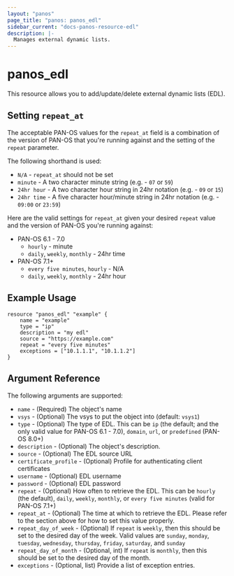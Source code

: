 ```yaml
---
layout: "panos"
page_title: "panos: panos_edl"
sidebar_current: "docs-panos-resource-edl"
description: |-
  Manages external dynamic lists.
---
```


# panos_edl

This resource allows you to add/update/delete external dynamic lists (EDL).

## Setting `repeat_at`

The acceptable PAN-OS values for the `repeat_at` field is a combination of
the version of PAN-OS that you're running against and the setting of the `repeat`
parameter.

The following shorthand is used:

* `N/A` - `repeat_at` should not be set
* `minute` - A two character minute string (e.g. - `07` or `59`)
* `24hr hour` - A two character hour string in 24hr notation (e.g. - `09` or `15`)
* `24hr time` - A five character hour/minute string in 24hr notation (e.g. - `09:00` or `23:59`)

Here are the valid settings for `repeat_at` given your desired `repeat` value
and the version of PAN-OS you're running against:

* PAN-OS 6.1 - 7.0
  * `hourly` - minute
  * `daily`, `weekly`, `monthly` - 24hr time
* PAN-OS 7.1+
  * `every five minutes`, `hourly` - N/A
  * `daily`, `weekly`, `monthly` - 24hr hour

## Example Usage

```hcl
resource "panos_edl" "example" {
    name = "example"
    type = "ip"
    description = "my edl"
    source = "https://example.com"
    repeat = "every five minutes"
    exceptions = ["10.1.1.1", "10.1.1.2"]
}
```

## Argument Reference

The following arguments are supported:

* `name` - (Required) The object's name
* `vsys` - (Optional) The vsys to put the object into (default: `vsys1`)
* `type` - (Optional) The type of EDL.  This can be `ip` (the default; and the
  only valid value for PAN-OS 6.1 - 7.0), `domain`, `url`, or `predefined`
  (PAN-OS 8.0+)
* `description` - (Optional) The object's description.
* `source` - (Optional) The EDL source URL
* `certificate_profile` - (Optional) Profile for authenticating client certificates
* `username` - (Optional) EDL username
* `password` - (Optional) EDL password
* `repeat` - (Optional) How often to retrieve the EDL.  This can be `hourly` (the
  default), `daily`, `weekly`, `monthly`, or `every five minutes` (valid for
  PAN-OS 7.1+)
* `repeat_at` - (Optional) The time at which to retrieve the EDL.  Please refer
  to the section above for how to set this value properly.
* `repeat_day_of_week` - (Optional) If `repeat` is `weekly`, then this should
  be set to the desired day of the week.  Valid values are `sunday`,
  `monday`, `tuesday`, `wednesday`, `thursday`, `friday`, `saturday`, and
  `sunday`
* `repeat_day_of_month` - (Optional, int) If `repeat` is `monthly`, then this should
  be set to the desired day of the month.
* `exceptions` - (Optional, list) Provide a list of exception entries.
